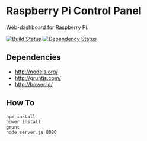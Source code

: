Raspberry Pi Control Panel
==========================

Web-dashboard for Raspberry Pi.

[![Build Status](https://travis-ci.org/spuf/rpi-cp.png?branch=master)](https://travis-ci.org/spuf/rpi-cp)
[![Dependency Status](https://david-dm.org/spuf/rpi-cp.png)](https://david-dm.org/spuf/rpi-cp)

Dependencies
------------

- http://nodejs.org/
- http://gruntjs.com/
- http://bower.io/

How To
------

```shell
npm install
bower install
grunt
node server.js 8080
```
